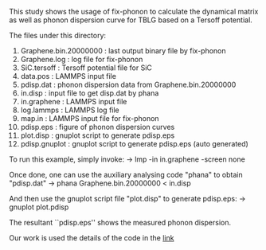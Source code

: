 This study shows the usage of fix-phonon to calculate the dynamical matrix as well as phonon dispersion curve for TBLG based on a Tersoff potential.

The files under this directory:

 1) Graphene.bin.20000000   : last output binary file by fix-phonon
 2) Graphene.log           : log file for fix-phonon
 3) SiC.tersoff            : Tersoff potential file for SiC
 4) data.pos               : LAMMPS input file
 5) pdisp.dat              : phonon dispersion data from Graphene.bin.20000000
 6) in.disp                : input file to get disp.dat by phana
 7) in.graphene            : LAMMPS input file
 8) log.lammps             : LAMMPS log file
 9) map.in                 : LAMMPS input file for fix-phonon
10) pdisp.eps              : figure of phonon dispersion curves
11) plot.disp              : gnuplot script to generate pdisp.eps
12) pdisp.gnuplot          : gnuplot script to generate pdisp.eps (auto generated)

To run this example, simply invoke: 
-> lmp -in in.graphene -screen none

Once done, one can use the auxiliary analysing code "phana" to obtain "pdisp.dat"
-> phana Graphene.bin.20000000 < in.disp

And then use the gnuplot script file "plot.disp" to generate pdisp.eps:
-> gnuplot plot.pdisp

The resultant ``pdisp.eps'' shows the measured phonon dispersion.

Our work is used the details of the code in the [link](https://github.com/lingtikong/fix-phonon/tree/master)

